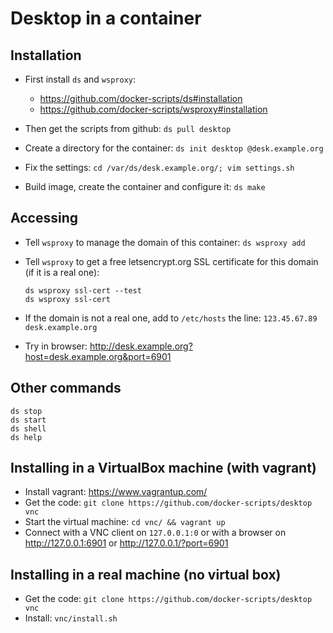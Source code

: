 # Desktop in a container

## Installation

  - First install `ds` and `wsproxy`:
     + https://github.com/docker-scripts/ds#installation
     + https://github.com/docker-scripts/wsproxy#installation

  - Then get the scripts from github: `ds pull desktop`

  - Create a directory for the container: `ds init desktop @desk.example.org`

  - Fix the settings: `cd /var/ds/desk.example.org/; vim settings.sh`

  - Build image, create the container and configure it: `ds make`


## Accessing

  - Tell `wsproxy` to manage the domain of this container: `ds wsproxy add`

  - Tell `wsproxy` to get a free letsencrypt.org SSL certificate for this domain (if it is a real one):
    ```
    ds wsproxy ssl-cert --test
    ds wsproxy ssl-cert
    ```

 - If the domain is not a real one, add to `/etc/hosts` the line:
    `123.45.67.89 desk.example.org`

 - Try in browser: http://desk.example.org?host=desk.example.org&port=6901


## Other commands

```
ds stop
ds start
ds shell
ds help
```


## Installing in a VirtualBox machine (with vagrant)

- Install vagrant: https://www.vagrantup.com/
- Get the code: `git clone https://github.com/docker-scripts/desktop vnc`
- Start the virtual machine: `cd vnc/ && vagrant up`
- Connect with a VNC client on `127.0.0.1:0` or with a browser on
  http://127.0.0.1:6901 or http://127.0.0.1/?port=6901


## Installing in a real machine (no virtual box)

- Get the code: `git clone https://github.com/docker-scripts/desktop vnc`
- Install: `vnc/install.sh`
